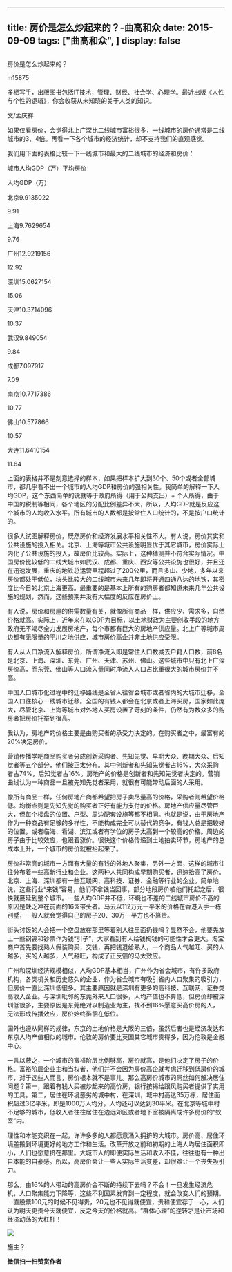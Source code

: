 
---
title:   房价是怎么炒起来的？-曲高和众
date: 2015-09-09
tags: ["曲高和众", ]
display: false
---


## 



房价是怎么炒起来的？




m15875




多栖写手，出版图书包括IT技术，管理、财经、社会学、心理学。最近出版《人性与个性的逻辑》，你会收获从未知晓的关于人类的知识。


文/孟庆祥



如果仅看房价，会觉得北上广深比二线城市富裕很多，一线城市的房价通常是二线城市的3、4倍。再看一下各个城市的经济统计，却不支持我们的直观感觉。



我们用下面的表格比较一下一线城市和最大的二线城市的经济和房价：


<td width="73" valign="top" style="border-color: windowtext; border-width: 1px; padding: 0px 7px;">城市</td><td width="104" valign="top" style="border-top-color: windowtext; border-right-color: windowtext; border-bottom-color: windowtext; border-top-width: 1px; border-right-width: 1px; border-bottom-width: 1px; border-left-style: none; padding: 0px 7px;">人均GDP（万）</td><td width="85" valign="top" style="border-top-color: windowtext; border-right-color: windowtext; border-bottom-color: windowtext; border-top-width: 1px; border-right-width: 1px; border-bottom-width: 1px; border-left-style: none; padding: 0px 7px;">平均房价</td>

人均GDP（万）
<td width="73" valign="top" style="border-right-color: windowtext; border-bottom-color: windowtext; border-left-color: windowtext; border-right-width: 1px; border-bottom-width: 1px; border-left-width: 1px; border-top-style: none; padding: 0px 7px;">北京</td><td width="104" valign="top" style="border-top-style: none; border-left-style: none; border-bottom-color: windowtext; border-bottom-width: 1px; border-right-color: windowtext; border-right-width: 1px; padding: 0px 7px;">9.91</td><td width="85" valign="top" style="border-top-style: none; border-left-style: none; border-bottom-color: windowtext; border-bottom-width: 1px; border-right-color: windowtext; border-right-width: 1px; padding: 0px 7px;">35022</td>

9.91
<td width="73" valign="top" style="border-right-color: windowtext; border-bottom-color: windowtext; border-left-color: windowtext; border-right-width: 1px; border-bottom-width: 1px; border-left-width: 1px; border-top-style: none; padding: 0px 7px;">上海</td><td width="104" valign="top" style="border-top-style: none; border-left-style: none; border-bottom-color: windowtext; border-bottom-width: 1px; border-right-color: windowtext; border-right-width: 1px; padding: 0px 7px;">9.76</td><td width="85" valign="top" style="border-top-style: none; border-left-style: none; border-bottom-color: windowtext; border-bottom-width: 1px; border-right-color: windowtext; border-right-width: 1px; padding: 0px 7px;">29654</td>

9.76
<td width="73" valign="top" style="border-right-color: windowtext; border-bottom-color: windowtext; border-left-color: windowtext; border-right-width: 1px; border-bottom-width: 1px; border-left-width: 1px; border-top-style: none; padding: 0px 7px;">广州</td><td width="104" valign="top" style="border-top-style: none; border-left-style: none; border-bottom-color: windowtext; border-bottom-width: 1px; border-right-color: windowtext; border-right-width: 1px; padding: 0px 7px;">12.92</td><td width="85" valign="top" style="border-top-style: none; border-left-style: none; border-bottom-color: windowtext; border-bottom-width: 1px; border-right-color: windowtext; border-right-width: 1px; padding: 0px 7px;">19156</td>

12.92
<td width="73" valign="top" style="border-right-color: windowtext; border-bottom-color: windowtext; border-left-color: windowtext; border-right-width: 1px; border-bottom-width: 1px; border-left-width: 1px; border-top-style: none; padding: 0px 7px;">深圳</td><td width="104" valign="top" style="border-top-style: none; border-left-style: none; border-bottom-color: windowtext; border-bottom-width: 1px; border-right-color: windowtext; border-right-width: 1px; padding: 0px 7px;">15.06</td><td width="85" valign="top" style="border-top-style: none; border-left-style: none; border-bottom-color: windowtext; border-bottom-width: 1px; border-right-color: windowtext; border-right-width: 1px; padding: 0px 7px;">27154</td>

15.06
<td width="73" valign="top" style="border-right-color: windowtext; border-bottom-color: windowtext; border-left-color: windowtext; border-right-width: 1px; border-bottom-width: 1px; border-left-width: 1px; border-top-style: none; padding: 0px 7px;">天津</td><td width="104" valign="top" style="border-top-style: none; border-left-style: none; border-bottom-color: windowtext; border-bottom-width: 1px; border-right-color: windowtext; border-right-width: 1px; padding: 0px 7px;">10.37</td><td width="85" valign="top" style="border-top-style: none; border-left-style: none; border-bottom-color: windowtext; border-bottom-width: 1px; border-right-color: windowtext; border-right-width: 1px; padding: 0px 7px;">14096</td>

10.37
<td width="73" valign="top" style="border-right-color: windowtext; border-bottom-color: windowtext; border-left-color: windowtext; border-right-width: 1px; border-bottom-width: 1px; border-left-width: 1px; border-top-style: none; padding: 0px 7px;">武汉</td><td width="104" valign="top" style="border-top-style: none; border-left-style: none; border-bottom-color: windowtext; border-bottom-width: 1px; border-right-color: windowtext; border-right-width: 1px; padding: 0px 7px;">9.84</td><td width="85" valign="top" style="border-top-style: none; border-left-style: none; border-bottom-color: windowtext; border-bottom-width: 1px; border-right-color: windowtext; border-right-width: 1px; padding: 0px 7px;">9054</td>

9.84
<td width="73" valign="top" style="border-right-color: windowtext; border-bottom-color: windowtext; border-left-color: windowtext; border-right-width: 1px; border-bottom-width: 1px; border-left-width: 1px; border-top-style: none; padding: 0px 7px;">成都</td><td width="104" valign="top" style="border-top-style: none; border-left-style: none; border-bottom-color: windowtext; border-bottom-width: 1px; border-right-color: windowtext; border-right-width: 1px; padding: 0px 7px;">7.09</td><td width="85" valign="top" style="border-top-style: none; border-left-style: none; border-bottom-color: windowtext; border-bottom-width: 1px; border-right-color: windowtext; border-right-width: 1px; padding: 0px 7px;">7917</td>

7.09
<td width="73" valign="top" style="border-right-color: windowtext; border-bottom-color: windowtext; border-left-color: windowtext; border-right-width: 1px; border-bottom-width: 1px; border-left-width: 1px; border-top-style: none; padding: 0px 7px;">南京</td><td width="104" valign="top" style="border-top-style: none; border-left-style: none; border-bottom-color: windowtext; border-bottom-width: 1px; border-right-color: windowtext; border-right-width: 1px; padding: 0px 7px;">10.77</td><td width="85" valign="top" style="border-top-style: none; border-left-style: none; border-bottom-color: windowtext; border-bottom-width: 1px; border-right-color: windowtext; border-right-width: 1px; padding: 0px 7px;">17386</td>

10.77
<td width="73" valign="top" style="border-right-color: windowtext; border-bottom-color: windowtext; border-left-color: windowtext; border-right-width: 1px; border-bottom-width: 1px; border-left-width: 1px; border-top-style: none; padding: 0px 7px;">佛山</td><td width="104" valign="top" style="border-top-style: none; border-left-style: none; border-bottom-color: windowtext; border-bottom-width: 1px; border-right-color: windowtext; border-right-width: 1px; padding: 0px 7px;">10.57</td><td width="85" valign="top" style="border-top-style: none; border-left-style: none; border-bottom-color: windowtext; border-bottom-width: 1px; border-right-color: windowtext; border-right-width: 1px; padding: 0px 7px;">7866</td>

10.57
<td width="73" valign="top" style="border-right-color: windowtext; border-bottom-color: windowtext; border-left-color: windowtext; border-right-width: 1px; border-bottom-width: 1px; border-left-width: 1px; border-top-style: none; padding: 0px 7px;">大连</td><td width="104" valign="top" style="border-top-style: none; border-left-style: none; border-bottom-color: windowtext; border-bottom-width: 1px; border-right-color: windowtext; border-right-width: 1px; padding: 0px 7px;">11.64</td><td width="85" valign="top" style="border-top-style: none; border-left-style: none; border-bottom-color: windowtext; border-bottom-width: 1px; border-right-color: windowtext; border-right-width: 1px; padding: 0px 7px;">10154</td>

11.64



上面的表格并不是刻意选择的样本，如果把样本扩大到30个、50个或者全部城市，都几乎看不出一个城市的人均GDP和房价的强相关性。我简单的解释一下人均GDP，这个东西简单的说就等于政府所得（用于公共支出）+ 个人所得，由于中国的税制等相同，各个地区的分配比例差异不大，所以，人均GDP就是反应这个城市的人均收入水平。所有城市的人数都是按常住人口统计的，不是按户口统计的。



很多人试图解释房价，既然房价和经济发展水平相关性不大。有人说，房价其实和公共设施的投入相关。北京、上海等城市公共设施明显优于其它城市，房价实际上内化了公共设施的投入，故房价比较高。实际上，这种猜测并不符合实际情况。中国房价比较低的二线大城市如武汉、成都、重庆、西安等公共设施也很好，并且还在迅速发展，重庆的地铁总运营里程超过了200公里，而且多山、少地，多年以来房价都处于低位，块头比较大的二线城市未来几年即将开通四通八达的地铁，其密度比今日的北京上海更高。最重要的是基本上所有的购房者都知道未来几年公共设施的规划，然而，这些预期并没有大幅度的反应在房价上。



有人说，房价和房屋的供需数量有关，就像所有商品一样，供应少、需求多，自然价格就高。实际上，近年来在以GDP为目标，以土地财政为主要创收手段的地方政府无不竭尽全力发展房地产，每个市都有巨大的房地产供应量。北上广等城市周边都有无限量的平川之地供应，城市房价高企并非土地供应受限。



有人从人口净流入解释房价，所谓净流入即是常住人口数减去户籍人口数，前8名是北京、上海、深圳、东莞、广州、天津、苏州、佛山。这些城市中只有北上广深房价高，而东莞、佛山等人口流入量同时净流入人口占比重很大的城市房价并不高。



中国人口城市化过程中的迁移路线是全省人往省会城市或者省内的大城市迁移，全国人口往核心一线城市迁移。全国的有钱人都会在北京或者上海买房，国家如此庞大，尽管北京、上海等城市对外地人买房设置了苛刻的条件，仍然有为数众多的购房者把房价托举到很高。



我认为，房地产的价格主要是由购买者的承受力决定的。在购买者之中，最富有的20%决定房价。



营销传播学吧商品购买者分成创新采购者、先知先觉、早期大众、晚期大众、后知觉者等五个部分，他们按正太分布。其中创新者和先知先觉者占16%，大众采购者占74%，后知觉者占16%。房地产的价格是创新者和先知先觉者决定的。营销曲线认为一种商品一旦被先知先觉者采用，就很有可能带动后面的人采用。



像所有商品一样，任何房地产商都希望把房子卖尽量高的价格，采购者则希望价格低。均衡点则是先知先觉的购买者正好有能力支付的价格。房地产供应量尽管巨大，但每个楼盘的位置、户型、周边配套设施等都不相同。也就是说，由于房地产作为一种商品有足够的多样性，不能构成完全可以替代的竞争，有钱人总是把较好的位置，或者临海、看湖、滨江或者有学位的房子太高到一个较高的价格。周边的房子由于比较效应，也跟着涨价。很快这个价格传递到土地拍卖环节，房地产的总成本上升，一个城市的房价就被抬起来了。



房价非常高的城市一方面有大量的有钱的外地人聚集，另外一方面，这样的城市往往分布着一些高新行业和企业。这两种人共同构成早期购买者，迅速抬高了房价。北京、上海、深圳都有一些互联网、高科技、证券、金融等行业的企业。简单地说，这些行业“来钱”容易，他们不拿钱当回事，部分地段房价被他们托起之后，很快就蔓延到整个城市。一些人均GDP并不低，环境也不差的二线城市房价不高的原因是缺乏冲在前面的16%带头者。马云以112万元一平米的价格在香港入手一栋别墅，一般人就会觉得自己的房子20、30万一平方也不算贵。



街头讨饭的人会把一个空盘放在那里等着别人往里面扔钱吗？显然不会，他要先放上一些钢镚和钞票作为钱“引子”，大家看到有人给钱掏钱的可能性才会更大。淘宝商户首先要找熟人假装购买，交钱，再把钱退给熟人，一个商品人气越旺、买的人越多，买的人越多，人气越旺，构成了正反馈的马太效应。



广州和深圳经济规模相似，人均GDP基本相当，广州作为省会城市，有许多政府机构，各类机关和历史悠久的企业，作为省会城市有吸引省内人口聚集的吸引力，但房价一直比深圳低很多。其主要原因就是深圳有更多的高科技、互联网、证券类高收入企业。与深圳毗邻的东莞外来人口很多，人均产值也不算低，但房价却被深圳低很多，主要原因是东莞绝对以制造业为主，找不到16%愿意买高价房的人，无法形成传播效应，房价始终徘徊在低位。



国外也遵从同样的规律，东京的土地价格是大阪的三倍，虽然后者也是经济发达和东京人均产值相似的城市。伦敦的房价要比英国其它城市贵得多，因为伦敦是金融中心。



一言以蔽之，一个城市的富裕阶层比例够高，房价就高，是他们决定了房子的价格。富裕阶层企业主和当权者，他们并不会因为房价高企就考虑迁移到低房价的城市，对于这些人而言，房价根本就不是事儿。那么高房价城市的屌丝如何解决居住问题？第一，跟着有钱人买被炒起来的高价房，银行按揭给跟风购买者提供了实用的工具。第二，居住在环境恶劣的城中村，在深圳，城中村高达35万栋，居住面积超过3亿平米，即是1000万人均分，人均还可以达到30平米。在北京等城中村不足够的城市，低收入者往往居住在边远郊区或者地下室被隔离成许多房价的“蚁室”内。



理性和本能交织在一起，许许多多的人都愿意涌入拥挤的大城市。房价高、居住环境差搬到环境更好的地方工作和生活。改革开放之前和初期的上海人均居住面积即小，人们也愿意挤在那里。大城市人的即便实际生活和收入不佳，往往也有一种出自本能的自豪感。所以，高房价会让一些人实际生活变差，却很难让一个丧失吸引力。



那么，由16%的人带动的高房价会不断的持续下去吗？不会！一旦发生经济危机，人口聚集能力下降等，这些不利因素发育到一定程度，就会改变人们的预期。一直股票100元的时候不见得贵，20元也不见得就便宜，贵和便宜存于一心，人们认为明天更贵今天就便宜，反之今天的价格就高。“群体心理”的逆转才是让市场和经济动荡的大杠杆！





<img data-s="300,640" data-type="jpeg" src="http://mmbiz.qpic.cn/mmbiz/fxGMiaL5Zj1j8078jfvDtJo7fUS24zfgmfc7nuCJAM6Cic1x9xDX4w4YX0uDaiarWT6uKXbBHsHVrkrzg1qo4ic27Q/0?wx_fmt=jpeg" data-ratio="1" data-w="430"/>

施主？


**微信扫一扫赞赏作者**













